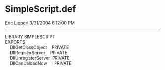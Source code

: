 # SimpleScript.def

[Eric Lippert](https://social.msdn.microsoft.com/profile/Eric%20Lippert) 3/31/2004 6:12:00 PM

-----

LIBRARY SIMPLESCRIPT  
EXPORTS  
    DllGetClassObject    PRIVATE  
    DllRegisterServer    PRIVATE  
    DllUnregisterServer  PRIVATE  
    DllCanUnloadNow      PRIVATE

